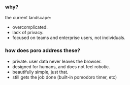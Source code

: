 ### why? 

the current landscape:
* overcomplicated. 
* lack of privacy. 
* focused on teams and enterprise users, not individuals. 

### how does poro address these? 

* private. user data never leaves the browser. 
* designed for humans, and does not feel robotic. 
* beautifully simple, just that. 
* still gets the job done (built-in pomodoro timer, etc)
